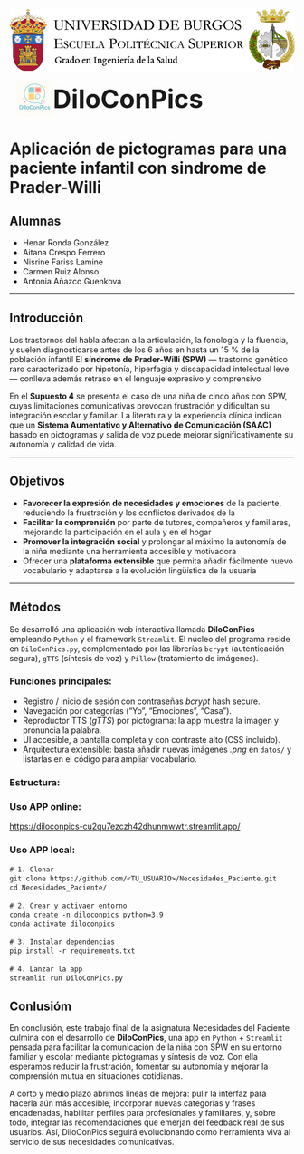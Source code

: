 ![Cabecera grado](pics/cabeceraSalud.png)

<h1 style="display:flex;align-items:center;font-size:3.2em;margin:0;">
  <img src="pics/logo.png" alt="Logo DiloConPics" width="65" style="margin-left:12px;">
  DiloConPics
</h1>

# Aplicación de pictogramas para una paciente infantil con sindrome de Prader-Willi

## Alumnas
- Henar Ronda González
- Aitana Crespo Ferrero
- Nisrine Fariss Lamine
- Carmen Ruiz Alonso
- Antonia Añazco Guenkova
---

## Introducción  

Los trastornos del habla afectan a la articulación, la fonología y la fluencia, y suelen diagnosticarse antes de los 6 años en hasta un 15 % de la población infantil 
El **síndrome de Prader-Willi (SPW)** — trastorno genético raro caracterizado por hipotonía, hiperfagia y discapacidad intelectual leve — conlleva además retraso en el lenguaje expresivo y comprensivo  

En el **Supuesto 4** se presenta el caso de una niña de cinco años con SPW, cuyas limitaciones comunicativas provocan frustración y dificultan su integración escolar y familiar. La literatura y la experiencia clínica indican que un **Sistema Aumentativo y Alternativo de Comunicación (SAAC)** basado en pictogramas y salida de voz puede mejorar significativamente su autonomía y calidad de vida.

---

## Objetivos

* **Favorecer la expresión de necesidades y emociones** de la paciente, reduciendo la frustración y los conflictos derivados de la 
* **Facilitar la comprensión** por parte de tutores, compañeros y familiares, mejorando la participación en el aula y en el hogar   
* **Promover la integración social** y prolongar al máximo la autonomía de la niña mediante una herramienta accesible y motivadora 
* Ofrecer una **plataforma extensible** que permita añadir fácilmente nuevo vocabulario y adaptarse a la evolución lingüística de la usuaria  
---

## Métodos 

Se desarrolló una aplicación web interactiva llamada **DiloConPics** empleando ```Python``` y el framework ```Streamlit```. El núcleo del programa reside en ```DiloConPics.py```, complementado por las librerías ```bcrypt``` (autenticación segura), ```gTTS``` (síntesis de voz) y ```Pillow``` (tratamiento de imágenes).

### Funciones principales:
* Registro / inicio de sesión con contraseñas *bcrypt* hash secure. 
* Navegación por categorías (“Yo”, “Emociones”, “Casa”).  
* Reproductor TTS (*gTTS*) por pictograma: la app muestra la imagen y pronuncia la palabra. 
* UI accesible, a pantalla completa y con contraste alto (CSS incluido).  
* Arquitectura extensible: basta añadir nuevas imágenes *.png* en `datos/` y listarlas en el código para ampliar vocabulario.

### Estructura:

### Uso APP online:

https://diloconpics-cu2qu7ezczh42dhunmwwtr.streamlit.app/

### Uso APP local:

```
# 1. Clonar
git clone https://github.com/<TU_USUARIO>/Necesidades_Paciente.git
cd Necesidades_Paciente/

# 2. Crear y activaer entorno
conda create -n diloconpics python=3.9
conda activate diloconpics  

# 3. Instalar dependencias
pip install -r requirements.txt

# 4. Lanzar la app
streamlit run DiloConPics.py
```
## Conlusióm

En conclusión, este trabajo final de la asignatura Necesidades del Paciente culmina con el desarrollo de **DiloConPics**, una app en ```Python``` + ```Streamlit``` pensada para facilitar la comunicación de la niña con SPW en su entorno familiar y escolar mediante pictogramas y síntesis de voz. Con ella esperamos reducir la frustración, fomentar su autonomía y mejorar la comprensión mutua en situaciones cotidianas.

A corto y medio plazo abrimos líneas de mejora: pulir la interfaz para hacerla aún más accesible, incorporar nuevas categorías y frases encadenadas, habilitar perfiles para profesionales y familiares, y, sobre todo, integrar las recomendaciones que emerjan del feedback real de sus usuarios. Así, DiloConPics seguirá evolucionando como herramienta viva al servicio de sus necesidades comunicativas.









